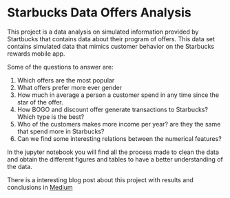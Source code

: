 # Starbucks Data Offers Analysis

This project is a data analysis on simulated information provided by Startbucks that contains data about their program of offers. This data set contains simulated data that mimics customer behavior on the Starbucks rewards mobile app.

Some of the questions to answer are:

1. Which offers are the most popular
2. What offers prefer more ever gender
3. How much in average a person a customer spend in any time since the star of the offer.
4. How BOGO and discount offer generate transactions to Starbucks? Which type is the best?
5. Who of the customers makes more income per year? are they the same that spend more in Starbucks?
6. Can we find some interesting relations between the numerical features?

In the jupyter notebook you will find all the process made to clean the data and obtain the different figures and tables to have a better understanding of the data.

There is a interesting blog post about this project with results and conclusions in [Medium](https://medium.com/@pdro07/coffee-data-61cd186cee4c?sk=19182e5804ca3fd5173345d23c5969c0)
